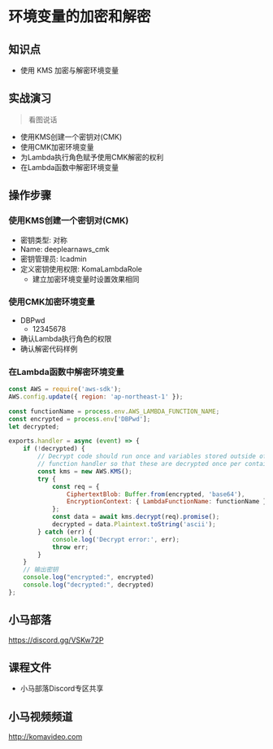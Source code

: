 环境变量的加密和解密
==================

## 知识点

* 使用 KMS 加密与解密环境变量

## 实战演习

>看图说话

+ 使用KMS创建一个密钥对(CMK)
+ 使用CMK加密环境变量
+ 为Lambda执行角色赋予使用CMK解密的权利
+ 在Lambda函数中解密环境变量

## 操作步骤

### 使用KMS创建一个密钥对(CMK)

+ 密钥类型: 对称
+ Name: deeplearnaws_cmk
+ 密钥管理员: lcadmin
+ 定义密钥使用权限: KomaLambdaRole
  - 建立加密环境变量时设置效果相同

### 使用CMK加密环境变量

+ DBPwd
  - 12345678
+ 确认Lambda执行角色的权限
+ 确认解密代码样例

### 在Lambda函数中解密环境变量

```javascript
const AWS = require('aws-sdk');
AWS.config.update({ region: 'ap-northeast-1' });

const functionName = process.env.AWS_LAMBDA_FUNCTION_NAME;
const encrypted = process.env['DBPwd'];
let decrypted;

exports.handler = async (event) => {
    if (!decrypted) {
        // Decrypt code should run once and variables stored outside of the
        // function handler so that these are decrypted once per container
        const kms = new AWS.KMS();
        try {
            const req = {
                CiphertextBlob: Buffer.from(encrypted, 'base64'),
                EncryptionContext: { LambdaFunctionName: functionName },
            };
            const data = await kms.decrypt(req).promise();
            decrypted = data.Plaintext.toString('ascii');
        } catch (err) {
            console.log('Decrypt error:', err);
            throw err;
        }
    }
    // 输出密钥
    console.log("encrypted:", encrypted)
    console.log("decrypted:", decrypted)
};
```

## 小马部落

https://discord.gg/VSKw72P

## 课程文件

+ 小马部落Discord专区共享

## 小马视频频道

http://komavideo.com
